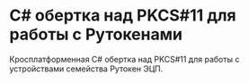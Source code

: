 # C# обертка над PKCS#11 для работы с Рутокенами
Кросплатформенная C# обертка над PKCS#11 для работы с устройствами семейства Рутокен ЭЦП. 
